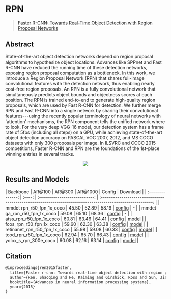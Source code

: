 # RPN

> [Faster R-CNN: Towards Real-Time Object Detection with Region Proposal Networks](https://arxiv.org/abs/1506.01497)

<!-- [ALGORITHM] -->

## Abstract

State-of-the-art object detection networks depend on region proposal algorithms to hypothesize object locations. Advances like SPPnet and Fast R-CNN have reduced the running time of these detection networks, exposing region proposal computation as a bottleneck. In this work, we introduce a Region Proposal Network (RPN) that shares full-image convolutional features with the detection network, thus enabling nearly cost-free region proposals. An RPN is a fully convolutional network that simultaneously predicts object bounds and objectness scores at each position. The RPN is trained end-to-end to generate high-quality region proposals, which are used by Fast R-CNN for detection. We further merge RPN and Fast R-CNN into a single network by sharing their convolutional features---using the recently popular terminology of neural networks with 'attention' mechanisms, the RPN component tells the unified network where to look. For the very deep VGG-16 model, our detection system has a frame rate of 5fps (including all steps) on a GPU, while achieving state-of-the-art object detection accuracy on PASCAL VOC 2007, 2012, and MS COCO datasets with only 300 proposals per image. In ILSVRC and COCO 2015 competitions, Faster R-CNN and RPN are the foundations of the 1st-place winning entries in several tracks.

<div align=center>
<img src="https://user-images.githubusercontent.com/40661020/143973617-387c7561-82f4-40b2-b78e-4776394b1b8b.png"/>
</div>

## Results and Models

|     Backbone     | AR@100 | AR@300 | AR@1000 |            Config             |                                                 Download                                                  |
| :--------------: | :----: | :---------------------------: | :-------------------------------------------------------------------------------------------------------: |
| mmdet rpn_r50_fpn_1x_coco |  45.50  |  52.89  |  58.19  | [config](https://github.com/open-mmlab/mmdetection/blob/dev-3.x/configs/rpn/rpn_r50_fpn_1x_coco.py) | - |
| mmdet ga_rpn_r50_fpn_1x_coco |  59.08  |  65.10  |  68.36  | [config](https://github.com/open-mmlab/mmdetection/blob/dev-3.x/configs/guided_anchoring/ga-rpn_r50-caffe_fpn_1x_coco.py) | - |
| atss_rpn_r50_fpn_1x_coco |  60.81  |  63.46  |  64.41  | [config](atss_rpn_r50_fpn_1x_coco.py) | [model](https://github.com/okotaku/dethub-weights/releases/download/v0.1.1cocorpn/atss_rpn_r50_fpn_1x_coco-81af958b.pth) |
| fcos_rpn_r50_fpn_1x_coco |  59.60  |  62.30  |  63.38  | [config](fcos_rpn_r50_fpn_1x_coco.py) | [model](https://github.com/okotaku/dethub-weights/releases/download/v0.1.1cocorpn/fcos_rpn_r50_fpn_1x_coco-b44310f1.pth) |
| retinanet_rpn_r50_fpn_1x_coco |  55.98  |  59.08  |  60.33  | [config](retinanet_rpn_r50_fpn_1x_coco.py) | [model](https://github.com/okotaku/dethub-weights/releases/download/v0.1.1cocorpn/retinanet_rpn_r50_fpn_1x_coco-b459621a.pth) |
| tood_rpn_r50_fpn_1x_coco |  62.94  |  65.70  |  66.43  | [config](tood_rpn_r50_fpn_1x_coco.py) | [model](https://github.com/okotaku/dethub-weights/releases/download/v0.1.1cocorpn/tood_rpn_r50_fpn_1x_coco-69402644.pth) |
| yolox_s_rpn_300e_coco |  60.08  |  62.16  |  63.14  | [config](yolox_s_rpn_300e_coco.py) | [model](https://github.com/okotaku/dethub-weights/releases/download/v0.1.1cocorpn/yolox_s_rpn_300e_coco-e6d942f1.pth) |

## Citation

```latex
@inproceedings{ren2015faster,
  title={Faster r-cnn: Towards real-time object detection with region proposal networks},
  author={Ren, Shaoqing and He, Kaiming and Girshick, Ross and Sun, Jian},
  booktitle={Advances in neural information processing systems},
  year={2015}
}
```
